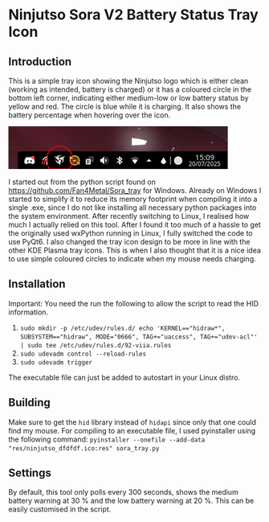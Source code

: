 # Ninjutso Sora V2 Battery Status Tray Icon
## Introduction
This is a simple tray icon showing the Ninjutso logo which is either clean (working as intended, battery is charged) or it has a coloured circle in the bottom left corner, indicating either medium-low or low battery status by yellow and red. The circle is blue while it is charging. It also shows the battery percentage when hovering over the icon.

![Screenshot](screenshot.png)<br>

I started out from the python script found on https://github.com/Fan4Metal/Sora_tray for Windows. Already on Windows I started to simplify it to reduce its memory footprint when compiling it into a single .exe, since I do not like installing all necessary python packages into the system environment. After recently switching to Linux, I realised how much I actually relied on this tool. After I found it too much of a hassle to get the originally used wxPython running in Linux, I fully switched the code to use PyQt6. I also changed the tray icon design to be more in line with the other KDE Plasma tray icons. This is when I also thought that it is a nice idea to use simple coloured circles to indicate when my mouse needs charging.

## Installation
Important: You need the run the following to allow the script to read the HID information.
1. `sudo mkdir -p /etc/udev/rules.d/
echo 'KERNEL=="hidraw*", SUBSYSTEM=="hidraw", MODE="0666", TAG+="uaccess", TAG+="udev-acl"' | sudo tee /etc/udev/rules.d/92-viia.rules`
2. `sudo udevadm control --reload-rules`
3. `sudo udevadm trigger`

The executable file can just be added to autostart in your Linux distro.

## Building
Make sure to get the `hid` library instead of `hidapi` since only that one could find my mouse. For compiling to an executable file, I used pyinstaller using the following command:
`pyinstaller --onefile --add-data "res/ninjutso_dfdfdf.ico:res" sora_tray.py`

## Settings
By default, this tool only polls every 300 seconds, shows the medium battery warning at 30 % and the low battery warning at 20 %. This can be easily customised in the script.

